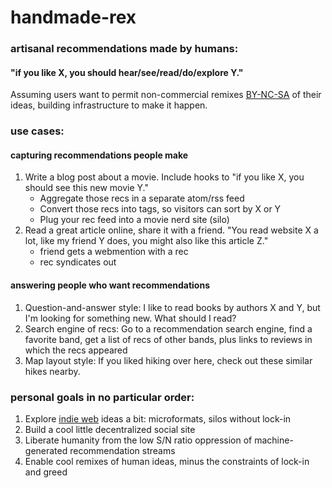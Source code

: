handmade-rex
============

### artisanal recommendations made by humans:
#### "if you like X, you should hear/see/read/do/explore Y."

Assuming users want to permit non-commercial remixes [BY-NC-SA](http://creativecommons.org/licenses/by-nc-sa/3.0/) of their ideas, building infrastructure to make it happen.

### use cases:

#### capturing recommendations people make

1. Write a blog post about a movie. Include hooks to "if you like X, you should see this new movie Y."
    * Aggregate those recs in a separate atom/rss feed
    * Convert those recs into tags, so visitors can sort by X or Y
    * Plug your rec feed into a movie nerd site (silo)
2. Read a great article online, share it with a friend. "You read website X a lot, like my friend Y does, you might also like this article Z."
    * friend gets a webmention with a rec
    * rec syndicates out

#### answering people who want recommendations

1. Question-and-answer style: I like to read books by authors X and Y, but I'm looking for something new. What should I read?
2. Search engine of recs: Go to a recommendation search engine, find a favorite band, get a list of recs of other bands, plus links to reviews in which the recs appeared
3. Map layout style: If you liked hiking over here, check out these similar hikes nearby.

### personal goals in no particular order:

1. Explore [indie web](http://indiewebcamp.com) ideas a bit: microformats, silos without lock-in
2. Build a cool little decentralized social site
3. Liberate humanity from the low S/N ratio oppression of machine-generated recommendation streams
4. Enable cool remixes of human ideas, minus the constraints of lock-in and greed
